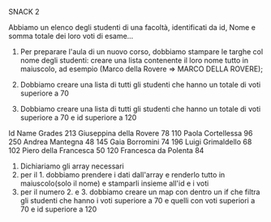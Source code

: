SNACK 2

Abbiamo un elenco degli studenti di una facoltà, identificati da id, Nome e somma totale dei loro voti di esame...

1. Per preparare l'aula di un nuovo corso, dobbiamo stampare le targhe col nome degli studenti: creare una lista contenente il loro nome tutto in maiuscolo, ad esempio (Marco della Rovere => MARCO DELLA ROVERE);

2. Dobbiamo creare una lista di tutti gli studenti che hanno un totale di voti superiore a 70

3. Dobbiamo creare una lista di tutti gli studenti che hanno un totale di voti superiore a 70 e id superiore a 120

Id  Name                Grades
213 Giuseppina della Rovere 78
110 Paola Cortellessa       96
250 Andrea Mantegna         48
145 Gaia Borromini          74
196 Luigi Grimaldello       68
102 Piero della Francesca   50
120 Francesca da Polenta    84

1. Dichiariamo gli array necessari
2. per il 1. dobbiamo prendere i dati dall'array e renderlo tutto in maiuscolo(solo il nome) e stamparli insieme all'id e i voti
3. per il numero 2. e 3. dobbiamo creare un map con dentro un if che filtra gli studenti che hanno i voti superiore a 70 e quelli con voti superiori a 70 e id superiore a 120
